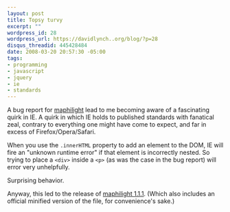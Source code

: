 ```yaml
--- 
layout: post
title: Topsy turvy
excerpt: ""
wordpress_id: 28
wordpress_url: https://davidlynch..org/blog/?p=28
disqus_threadid: 445428484
date: 2008-03-20 20:57:30 -05:00
tags: 
- programming
- javascript
- jquery
- ie
- standards
---
```

A bug report for [maphilight](http://plugins.jquery.com/project/maphilight) lead to me becoming aware of a fascinating quirk in IE. A quirk in which IE holds to published standards with fanatical zeal, contrary to everything one might have come to expect, and far in excess of Firefox/Opera/Safari.

When you use the `.innerHTML` property to add an element to the DOM, IE will fire an "unknown runtime error" if that element is incorrectly nested. So trying to place a `<div>` inside a `<p>` (as was the case in the bug report) will error very unhelpfully.

Surprising behavior.

Anyway, this led to the release of [maphilight 1.1.1](http://plugins.jquery.com/files/maphilight-1.1.1.tar.gz). (Which also includes an official minified version of the file, for convenience's sake.)
